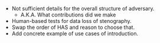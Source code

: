 * Not sufficient details for the overall structure of adversary.
  * A.K.A. What contributions did we make
* Human-based tests for data loss of stenography.
* Swap the order of HAS and reason to choose that.
* Add concrete example of use cases of introduction.
